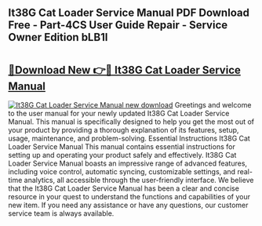 ## It38G Cat Loader Service Manual PDF Download Free - Part-4CS User Guide Repair - Service Owner Edition bLB1l

# <h2><a href="http://bc62080.oget.top/?id=It38G+Cat+Loader+Service+Manual">🔗Download New 👉🔴 It38G Cat Loader Service Manual</a></h2>

[![It38G Cat Loader Service Manual new download](https://i.imgur.com/5g1atiW.png)](http://bc62080.oget.top/?id=It38G+Cat+Loader+Service+Manual)
Greetings and welcome to the user manual for your newly updated It38G Cat Loader Service Manual. This manual is specifically designed to help you get the most out of your product by providing a thorough explanation of its features, setup, usage, maintenance, and problem-solving. Essential Instructions It38G Cat Loader Service Manual This manual contains essential instructions for setting up and operating your product safely and effectively. It38G Cat Loader Service Manual boasts an impressive range of advanced features, including voice control, automatic syncing, customizable settings, and real-time analytics, all accessible through the user-friendly interface. We believe that the It38G Cat Loader Service Manual has been a clear and concise resource in your quest to understand the functions and capabilities of your new item. If you need any assistance or have any questions, our customer service team is always available.
